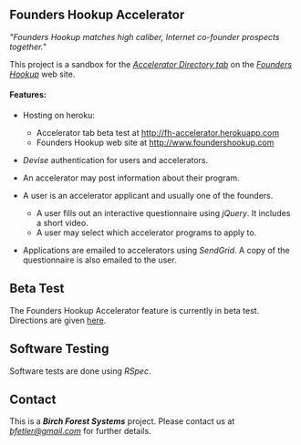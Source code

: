 ## Founders Hookup Accelerator

<em>"Founders Hookup matches high caliber, Internet co-founder prospects together."</em>

This project is a sandbox for the [*Accelerator Directory tab*](http://fh-accelerator.herokuapp.com) on the [*Founders Hookup*](http://www.foundershookup.com/) web site.  

#### Features:

* Hosting on heroku:
  * Accelerator tab beta test at http://fh-accelerator.herokuapp.com
  * Founders Hookup web site at http://www.foundershookup.com

* <em>Devise</em> authentication for users and accelerators.  

* An accelerator may post information about their program.

* A user is an accelerator applicant and usually one of the founders.
  * A user fills out an interactive questionnaire using <em>jQuery</em>.  It includes a short video.  
  * A user may select which accelerator programs to apply to.  

* Applications are emailed to accelerators using <em>SendGrid</em>.  A copy of the questionnaire is also emailed to the user.

## Beta Test

The Founders Hookup Accelerator feature is currently in beta test.  Directions are given [here](http://fh-accelerator.herokuapp.com/beta).

## Software Testing

Software tests are done using <em>RSpec</em>.

## Contact

This is a <b><em>Birch Forest Systems</em></b> project.
Please contact us at <em>bfetler@gmail.com</em> for further details.

